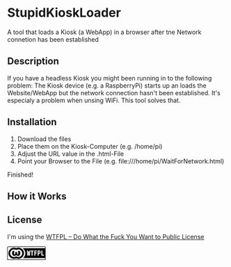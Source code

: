 # StupidKioskLoader
A tool that loads a Kiosk (a WebApp) in a browser after tne Network connetion has been established

## Description
If you have a headless Kiosk you might been running in to the following problem: The Kiosk device (e.g. a RaspberryPi) starts up an loads the Website/WebApp but the network connection hasn't been established. It's especialy a problem when unsing WiFi.
This tool solves that.

## Installation
1. Download the files
2. Place them on the Kiosk-Computer (e.g. /home/pi)
3. Adjust the URL value in the .html-File
4. Point your Browser to the File (e.g. file:///home/pi/WaitForNetwork.html)

Finished!

## How it Works


## License
I'm using the 
[WTFPL – Do What the Fuck You Want to Public License](http://www.wtfpl.net/)

![WTFPL Badge](/wtfpl-badge.png)
